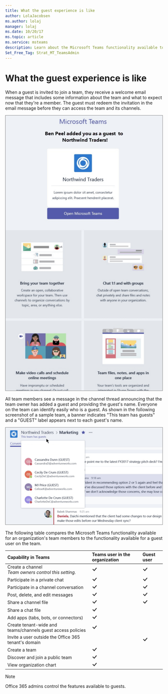 ```yaml
---
title: What the guest experience is like
author: LolaJacobsen
ms.author: lolaj
manager: lolaj
ms.date: 10/20/17
ms.topic: article
ms.service: msteams
description: Learn about the Microsoft Teams functionality available to guest users.
Set_Free_Tag: Strat_MT_TeamsAdmin
---
```


What the guest experience is like
=================================

When a guest is invited to join a team, they receive a welcome email message that includes some information about the team and what to expect now that they're a member. The guest must redeem the invitation in the email message before they can access the team and its channels.
  
    
    

  
    
    
![Screenshot shows an example of a welcome email message sent by a team owner in Microsoft Teams to a guest user. The message includes text that can be customized by the team owner and brief descriptions of Teams features like chat, calls, and meetings.](media/bc0deb82-6394-4280-8fed-312645c8fefe.png)
  
    
    
All team members see a message in the channel thread announcing that the team owner has added a guest and providing the guest's name. Everyone on the team can identify easily who is a guest. As shown in the following screenshot of a sample team, a banner indicates "This team has guests" and a "GUEST" label appears next to each guest's name.
  
    
    

  
    
    
![Screenshot shows a portion of the Marketing channel for Northwind Traders, with the notification in the top banner stating "This team has guests" and users who are guests identified with the word "GUEST" next to their name.](media/33394a31-7d10-4950-8b39-b7d9953397c3.png)
  
    
    
The following table compares the Microsoft Teams functionality available for an organization's team members to the functionality available for a guest user on the team.
  
    
    


|**Capability in Teams**|**Teams user in the organization**|**Guest user**|
|:-----|:-----|:-----|
|Create a channel  <br/>  *Team owners control this setting.*  <br/> |![checkmark](media/5277fbec-0a8f-4bd0-b906-d6ddee85a46c.png)|![checkmark](media/5277fbec-0a8f-4bd0-b906-d6ddee85a46c.png)|
|Participate in a private chat  <br/> |![checkmark](media/5277fbec-0a8f-4bd0-b906-d6ddee85a46c.png)|![checkmark](media/5277fbec-0a8f-4bd0-b906-d6ddee85a46c.png)|
|Participate in a channel conversation  <br/> |![checkmark](media/5277fbec-0a8f-4bd0-b906-d6ddee85a46c.png)|![checkmark](media/5277fbec-0a8f-4bd0-b906-d6ddee85a46c.png)|
|Post, delete, and edit messages  <br/> |![checkmark](media/5277fbec-0a8f-4bd0-b906-d6ddee85a46c.png)|![checkmark](media/5277fbec-0a8f-4bd0-b906-d6ddee85a46c.png)|
|Share a channel file  <br/> |![checkmark](media/5277fbec-0a8f-4bd0-b906-d6ddee85a46c.png)|![checkmark](media/5277fbec-0a8f-4bd0-b906-d6ddee85a46c.png)|
|Share a chat file  <br/> |![checkmark](media/5277fbec-0a8f-4bd0-b906-d6ddee85a46c.png)||
|Add apps (tabs, bots, or connectors)  <br/> |![checkmark](media/5277fbec-0a8f-4bd0-b906-d6ddee85a46c.png)||
|Create tenant-wide and teams/channels guest access policies  <br/> |![checkmark](media/5277fbec-0a8f-4bd0-b906-d6ddee85a46c.png)||
|Invite a user outside the Office 365 tenant's domain  <br/> ||![checkmark](media/5277fbec-0a8f-4bd0-b906-d6ddee85a46c.png)|
|Create a team  <br/> |![checkmark](media/5277fbec-0a8f-4bd0-b906-d6ddee85a46c.png)||
|Discover and join a public team  <br/> |![checkmark](media/5277fbec-0a8f-4bd0-b906-d6ddee85a46c.png)||
|View organization chart  <br/> |![checkmark](media/5277fbec-0a8f-4bd0-b906-d6ddee85a46c.png)||
   

    
> [!NOTE]
> Office 365 admins control the features available to guests. 
  